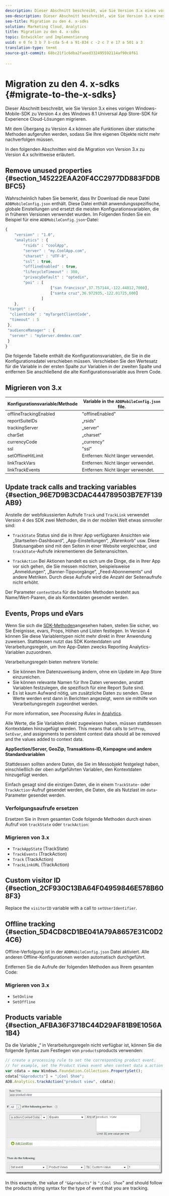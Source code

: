 ```yaml
---
description: Dieser Abschnitt beschreibt, wie Sie Version 3.x eines vorigen Windows-Mobile-SDK zu Version 4.x des Windows 8.1 Universal App Store-SDK für Experience Cloud-Lösungen migrieren.
seo-description: Dieser Abschnitt beschreibt, wie Sie Version 3.x eines vorigen Windows-Mobile-SDK zu Version 4.x des Windows 8.1 Universal App Store-SDK für Experience Cloud-Lösungen migrieren.
seo-title: Migration zu den 4. x-sdks
solution: Marketing Cloud, Analytics
title: Migration zu den 4. x-sdks
topic: Entwickler und Implementierung
uuid: e 0 fe 3 b 7 b-cda 5-4 a 91-834 c -2 c 7 e 17 a 501 a 3
translation-type: tm+mt
source-git-commit: 68bc21f1c6dba2faeed332495592114af90c8f61

---
```



# Migration zu den 4. x-sdks {#migrate-to-the-x-sdks}

Dieser Abschnitt beschreibt, wie Sie Version 3.x eines vorigen Windows-Mobile-SDK zu Version 4.x des Windows 8.1 Universal App Store-SDK für Experience Cloud-Lösungen migrieren.

Mit dem Übergang zu Version 4.x können alle Funktionen über statische Methoden aufgerufen werden, sodass Sie Ihre eigenen Objekte nicht mehr nachverfolgen müssen.

In den folgenden Abschnitten wird die Migration von Version 3.x zu Version 4.x schrittweise erläutert.

## Remove unused properties {#section_145222EAA20F4CC2977DD883FDDBBFC5}

Wahrscheinlich haben Sie bemerkt, dass Ihr Download die neue Datei `ADBMobileConfig.json` enthält. Diese Datei enthält anwendungsspezifische, globale Einstellungen und ersetzt die meisten Konfigurationsvariablen, die in früheren Versionen verwendet wurden. Im Folgenden finden Sie ein Beispiel für eine `ADBMobileConfig.json`-Datei:

```js
{ 
    "version" : "1.0", 
    "analytics" : { 
        "rsids" : "coolApp", 
        "server" : "my.CoolApp.com", 
        "charset" : "UTF-8", 
        "ssl" : true, 
        "offlineEnabled" : true, 
        "lifecycleTimeout" : 300, 
        "privacyDefault" : "optedin", 
        "poi" : [ 
                    ["san francisco",37.757144,-122.44812,7000], 
                    ["santa cruz",36.972935,-122.01725,600] 
                ] 
    }, 
 "target" : { 
  "clientCode" : "myTargetClientCode", 
  "timeout" : 5 
 }, 
 "audienceManager" : { 
  "server" : "myServer.demdex.com" 
 } 
}
```

Die folgende Tabelle enthält die Konfigurationsvariablen, die Sie in die Konfigurationsdatei verschieben müssen. Verschieben Sie den Wertesatz für die Variable in der ersten Spalte zur Variablen in der zweiten Spalte und entfernen Sie anschließend die alte Konfigurationsvariable aus Ihrem Code.

## Migrieren von 3.x

| Konfigurationsvariable/Methode | Variable in the `ADBMobileConfig.json` file. |
|--- |--- |
| offlineTrackingEnabled | "offlineEnabled" |
| reportSuiteIDs | „rsids“ |
| trackingServer | „server“ |
| charSet | „charset“ |
| currencyCode | „currency“ |
| ssl | "ssl" |
| setOfflineHitLimit | Entfernen: Nicht länger verwendet. |
| linkTrackVars | Entfernen: Nicht länger verwendet. |
| linkTrackEvents | Entfernen: Nicht länger verwendet. |

## Update track calls and tracking variables {#section_96E7D9B3CDAC444789503B7E7F139AB9}

Anstelle der webfokussierten Aufrufe `Track` und `TrackLink` verwendet Version 4 des SDK zwei Methoden, die in der mobilen Welt etwas sinnvoller sind:

* `TrackState` Status sind die in Ihrer App verfügbaren Ansichten wie „Startseiten-Dashboard“, „App-Einstellungen“, „Warenkorb“ usw. Diese Statusangaben sind mit den Seiten in einer Website vergleichbar, und `trackState`-Aufrufe inkrementieren die Seitenansichten.

* `TrackAction` Bei Aktionen handelt es sich um die Dinge, die in Ihrer App vor sich gehen, die Sie messen möchten, beispielsweise „Anmeldungen“, „Banner-Tippvorgänge“, „Feed-Abonnements“ und andere Metriken. Durch diese Aufrufe wird die Anzahl der Seitenaufrufe nicht erhöht.

Der Parameter `contextData` für die beiden Methoden besteht aus Name/Wert-Paaren, die als Kontextdaten gesendet werden.

## Events, Props und eVars

Wenn Sie sich die [SDK-Methoden](/help/windows-appstore/c-configuration/methods.md)angesehen haben, stellen Sie sicher, wo Sie Ereignisse, evars, Props, Höhen und Listen festlegen. In Version 4 können Sie diese Variablentypen nicht mehr direkt in Ihrer Anwendung zuweisen. Stattdessen nutzt das SDK Kontextdaten und Verarbeitungsregeln, um Ihre App-Daten zwecks Reporting Analytics-Variablen zuzuordnen.

Verarbeitungsregeln bieten mehrere Vorteile:

* Sie können Ihre Datenzuweisung ändern, ohne ein Update im App Store einzureichen.
* Sie können relevante Namen für Ihre Daten verwenden, anstatt Variablen festzulegen, die spezifisch für eine Report Suite sind.
* Es ist kaum Aufwand nötig, um zusätzliche Daten zu senden. Diese Werte werden erst dann in Berichten angezeigt, wenn sie mithilfe von Verarbeitungsregeln zugeordnet werden.

For more information, see *Processing Rules* in [Analytics](/help/windows-appstore/analytics/analytics.md).

Alle Werte, die Sie Variablen direkt zugewiesen haben, müssen stattdessen Kontextdaten hinzugefügt werden. This means that calls to `SetProp`, `SetEvar`, and assignments to persistent context data should all be removed and the values added to context data.

**AppSection/Server, GeoZip, Transaktions-ID, Kampagne und andere Standardvariablen**

Stattdessen sollten andere Daten, die Sie im Messobjekt festgelegt haben, einschließlich der oben aufgeführten Variablen, den Kontextdaten hinzugefügt werden.

Einfach gesagt sind die einzigen Daten, die in einem `TrackState`- oder `TrackAction`-Aufruf gesendet werden, die Daten, die als Nutzlast im `data`-Parameter gesendet werden.

### Verfolgungsaufrufe ersetzen

Ersetzen Sie in Ihrem gesamten Code folgende Methoden durch einen Aufruf von `trackState` oder `trackAction`:

### Migrieren von 3.x

* `TrackAppState` (TrackState)
* `TrackEvents` (TrackAction)
* `Track` (TrackAction)
* `TrackLinkURL` (TrackAction)

## Custom visitor ID {#section_2CF930C13BA64F04959846E578B608F3}

Replace the `visitorID` variable with a call to `setUserIdentifier`.

## Offline tracking {#section_5D4CD8CD1BE041A79A8657E31C0D24C6}

Offline-Verfolgung ist in der `ADBMobileConfig.json` Datei aktiviert. Alle anderen Offline-Konfigurationen werden automatisch durchgeführt.

Entfernen Sie die Aufrufe der folgenden Methoden aus Ihrem gesamten Code:

### Migrieren von 3.x

* `SetOnline`
* `SetOffline`

## Products variable {#section_AFBA36F3718C44D29AF81B9E1056A1B4}

Da die Variable „“ in Verarbeitungsregeln nicht verfügbar ist, können Sie die folgende Syntax zum Festlegen von `products`products verwenden:

```js
// create a processing rule to set the corresponding product event. 
// for example, set the Product Views event when context data a.action = "product view" 
var cdata = new Windows.Foundation.Collections.PropertySet(); 
cdata["&&products"] = ";Cool Shoe"; 
ADB.Analytics.trackAction("product view", cdata);
```

![](assets/prod-view.png)

In this example, the value of `"&&products"` is `";Cool Shoe`" and should follow the products string syntax for the type of event that you are tracking.